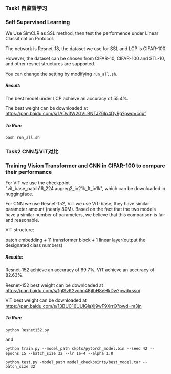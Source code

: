 ### Task1 自监督学习
### Self Supervised Learning
We Use SimCLR as SSL method, then test the performence under Linear Classification Protocol.

The network is Resnet-18, the dataset we use for SSL and LCP is CIFAR-100. 

However, the dataset can be chosen from CIFAR-10, CIFAR-100 and STL-10, and other resnet structures are supported. 

You can change the setting by modifying `run_all.sh`.

##### Result:

The best model under LCP achieve an accuracy of 55.4\%.

The best weight can be downloaded at https://pan.baidu.com/s/1ADv3W2GVLBNTJZ6Ip4DyRg?pwd=cquf

##### To Run: 
````
bash run_all.sh
````

### Task2 CNN与ViT对比
### Training Vision Transformer and CNN in CIFAR-100 to compare their performance
For ViT we use the checkpoint "vit_base_patch16_224.augreg2_in21k_ft_in1k", which can be downloaded in huggingface.

For CNN we use Resnet-152, ViT we use ViT-base, they have similar parameter amount (nearly 80M). 
Based on the fact that the two models have a similar number of parameters, we believe that this comparison is fair and reasonable.

ViT structure:

patch embedding + 11 transformer block + 1  linear layer(output the designated class numbers)

##### Results:

Resnet-152 achieve an accuracy of 69.7\%, ViT achieve an accuracy of 82.63\%.

Resnet-152 best weight can be downloaded at https://pan.baidu.com/s/1glSvK2vohn4KjIbH8eHkDw?pwd=ssoi 

ViT best weight can be downloaded at https://pan.baidu.com/s/13BUC16UUIGlaXj9wF9XrrQ?pwd=m3jn

##### To Run: 
````
python Resnet152.py
````

and

````
python train.py --model_path ckpts/pytorch_model.bin --seed 42 --epochs 15 --batch_size 32 --lr 1e-4 --alpha 1.0 
````

````
python test.py -model_path model_checkpoints/best_model.tar --batch_size 32
````

 
